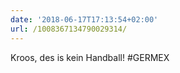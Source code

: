 ```yaml
---
date: '2018-06-17T17:13:54+02:00'
url: /1008367134790029314/
---
```

Kroos, des is kein Handball! #GERMEX
